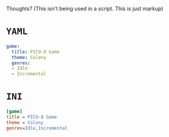 Thoughts?
(This isn't being used in a script. This is just markup)
# `YAML`
```yml
game:
  title: PICO-8 Game
  theme: Colony
  genres:
  - Idle
  - Incremental
```
# `INI`
```ini
[game]
title = PICO-8 Game
theme = Colony
genres=Idle,Incremental
```